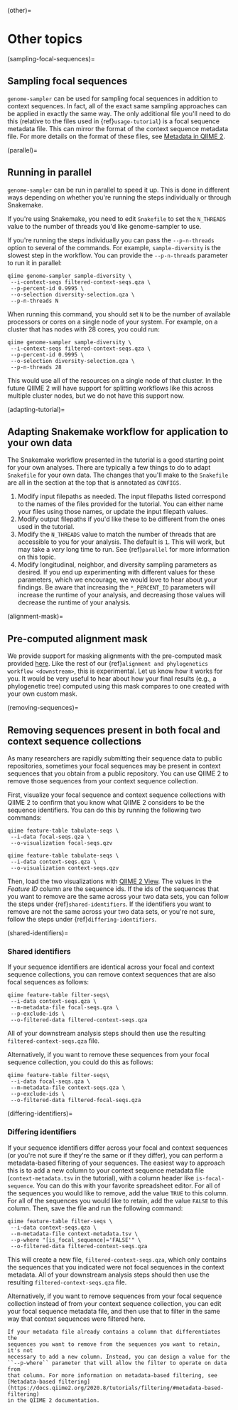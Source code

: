 (other)=
# Other topics

(sampling-focal-sequences)=
## Sampling focal sequences

`genome-sampler` can be used for sampling focal sequences in addition to
context sequences. In fact, all of the exact same sampling approaches can
be applied in exactly the same way. The only additional file you'll need to do
this (relative to the files used in {ref}`usage-tutorial`) is a focal sequence
metadata file. This can mirror the format of the context sequence metadata
file. For more details on the format of these files, see
[Metadata in QIIME 2](https://docs.qiime2.org/2020.6/tutorials/metadata/).

(parallel)=
## Running in parallel

`genome-sampler` can be run in parallel to speed it up. This is done in
different ways depending on whether you're running the steps individually or
through Snakemake.

If you're using Snakemake, you need to edit `Snakefile` to set the `N_THREADS`
value to the number of threads you'd like genome-sampler to use.

If you're running the steps individually you can pass the `--p-n-threads`
option to several of the commands. For example, `sample-diversity` is the
slowest step in the workflow. You can provide the `--p-n-threads` parameter to
run it in parallel:

```
qiime genome-sampler sample-diversity \
 --i-context-seqs filtered-context-seqs.qza \
 --p-percent-id 0.9995 \
 --o-selection diversity-selection.qza \
 --p-n-threads N
```

When running this command, you should set `N` to be the number of available
processors or cores on a single node of your system. For example, on a
cluster that has nodes with 28 cores, you could run:

```
qiime genome-sampler sample-diversity \
 --i-context-seqs filtered-context-seqs.qza \
 --p-percent-id 0.9995 \
 --o-selection diversity-selection.qza \
 --p-n-threads 28
```

This would use all of the resources on a single node of that cluster. In the
future QIIME 2 will have support for splitting workflows like this across
multiple cluster nodes, but we do not have this support now.

(adapting-tutorial)=
## Adapting Snakemake workflow for application to your own data
The Snakemake workflow presented in the tutorial is a good starting point for
your own analyses. There are typically a few things to do to adapt
`Snakefile` for your own data. The changes that you'll make to the `Snakefile`
are all in the section at the top that is annotated as ``CONFIGS``.

1. Modify input filepaths as needed. The input filepaths listed correspond to
the names of the files provided for the tutorial. You can either name your
files using those names, or update the input filepath values.
2. Modify output filepaths if you'd like these to be different from the ones
used in the tutorial.
3. Modify the `N_THREADS` value to match the number of threads that are
accessible to you for your analysis. The default is `1`. This will work, but
may take a _very_ long time to run. See {ref}`parallel` for more information
on this topic.
4. Modify longitudinal, neighbor, and diversity sampling parameters as
desired. If you end up experimenting with different values for these
parameters, which we encourage, we would love to hear about your findings. Be
aware that increasing the `*_PERCENT_ID` parameters will increase the runtime
of your analysis, and decreasing those values will decrease the runtime of your
analysis.

(alignment-mask)=
## Pre-computed alignment mask

We provide support for masking alignments with the pre-computed mask
provided [here](https://github.com/W-L/ProblematicSites_SARS-CoV2). Like the
rest of our {ref}`alignment and phylogenetics workflow <downstream>`,
this is experimental. Let us know how it works for you. It would be very useful
to hear about how your final results (e.g., a phylogenetic tree) computed
using this mask compares to one created with your own custom mask.

(removing-sequences)=
## Removing sequences present in both focal and context sequence collections

As many researchers are rapidly submitting their sequence data to public
repositories, sometimes your focal sequences may be present in context
sequences that you obtain from a public repository. You can use QIIME 2 to
remove those sequences from your context sequence collection.

First, visualize your focal sequence and context sequence collections with
QIIME 2 to confirm that you know what QIIME 2 considers to be the sequence
identifiers. You can do this by running the following two commands:

```
qiime feature-table tabulate-seqs \
 --i-data focal-seqs.qza \
 --o-visualization focal-seqs.qzv

qiime feature-table tabulate-seqs \
 --i-data context-seqs.qza \
 --o-visualization context-seqs.qzv
```

Then, load the two visualizations with [QIIME 2 View](https://view.qiime2.org).
The values in the _Feature ID_ column are the sequence ids. If the ids of the
sequences that you want to remove are the same across your two data sets, you
can follow the steps under {ref}`shared-identifiers`. If the identifiers you
want to remove are not the same across your two data sets, or you're not sure,
follow the steps under {ref}`differing-identifiers`.

(shared-identifiers)=
### Shared identifiers

If your sequence identifiers are identical across your focal and context
sequence collections, you can remove context sequences that are also focal
sequences as follows:

```
qiime feature-table filter-seqs\
 --i-data context-seqs.qza \
 --m-metadata-file focal-seqs.qza \
 --p-exclude-ids \
 --o-filtered-data filtered-context-seqs.qza
```

All of your downstream analysis steps should then use the resulting
`filtered-context-seqs.qza` file.


Alternatively, if you want to remove these sequences from your focal sequence
collection, you could do this as follows:

```
qiime feature-table filter-seqs\
 --i-data focal-seqs.qza \
 --m-metadata-file context-seqs.qza \
 --p-exclude-ids \
 --o-filtered-data filtered-focal-seqs.qza
```

(differing-identifiers)=
### Differing identifiers
If your sequence identifiers differ across your focal and context sequences (or
you're not sure if they're the same or if they differ), you can perform a
metadata-based filtering of your sequences. The easiest way to approach this
is to add a new column to your context sequence metadata file
(`context-metadata.tsv` in the tutorial), with a column header like
`is-focal-sequence`. You can do this with your
favorite spreadsheet editor. For all of the sequences you would like to remove,
add the value `TRUE` to this column. For all of the sequences you would like to
retain, add the value `FALSE` to this column. Then, save the file and run the
following command:

```
qiime feature-table filter-seqs \
 --i-data context-seqs.qza \
 --m-metadata-file context-metadata.tsv \
 --p-where "[is_focal_sequence]='FALSE'" \
 --o-filtered-data filtered-context-seqs.qza
```

This will create a new file, `filtered-context-seqs.qza`, which only contains
the sequences that you indicated were not focal sequences in the context
metadata. All of your downstream analysis steps should then use the resulting
`filtered-context-seqs.qza` file.

Alternatively, if you want to remove sequences from your focal sequence
collection instead of from your context sequence collection, you can edit your
focal sequence metadata file, and then use that to filter in the same way that
context sequences were filtered here.

```{note}
If your metadata file already contains a column that differentiates the
sequences you want to remove from the sequences you want to retain, it's not
necessary to add a new column. Instead, you can design a value for the
``--p-where`` parameter that will allow the filter to operate on data from
that column. For more information on metadata-based filtering, see
[Metadata-based filtering](https://docs.qiime2.org/2020.8/tutorials/filtering/#metadata-based-filtering)
in the QIIME 2 documentation.
```
